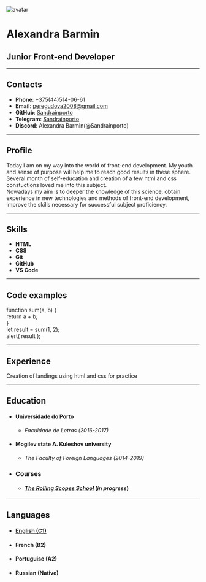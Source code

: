 ![avatar](https://cdn.rs.school/sandrainporto.png?size=192)
# **Alexandra Barmin**
## Junior Front-end Developer
*********
## **Contacts**
* **Phone**: +375(44)514-06-61
* **Email**: [peregudova2008@gmail.com](peregudova2008@gmail.com)
* **GitHub**: [Sandrainporto](https://github.com/Sandrainporto)
* **Telegram**: [Sandrainporto](t.me/Sandrainporto)
* **Discord**: Alexandra Barmin(@Sandrainporto)  
  
*********
## **Profile**
 Today I am on my way into the world of front-end development. My youth and sense of purpose will help me to reach good results in these sphere. Several month of self-education and creation of a few html and css constuctions loved me into this subject.\
 Nowadays my aim is to deeper the knowledge of this science, obtain experience in new technologies and methods of front-end development, improve the skills necessary for successful subject proficiency.

*******
## **Skills**
* **HTML**
* **CSS**
* **Git**
* **GitHub**
* **VS Сode**
  
-------
## **Code examples**
function sum(a, b) {\
  return a + b;\
}\
let result = sum(1, 2);\
alert( result );

**********
## **Experience**
Creation of landings using html and css for practice

******
## **Education**
* #### **Universidade do Porto**
  * *Faculdade de Letras (2016-2017)*
* #### **Mogilev state A. Kuleshov university**
  * *The Faculty of Foreign Languages (2014-2019)*
* ### **Courses**
  * #### [*The Rolling Scopes School*](https://rs.school/) (*in progress*)

**********
## **Languages**
* #### [English (C1)](https://www.efset.org/cert/NbjiCr)
* #### French (B2)
* #### Portuguise (A2)
* #### Russian (Native)
